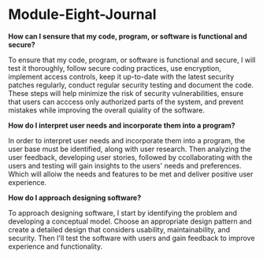 # Module-Eight-Journal
**How can I sensure that my code, program, or software is functional and secure?**

To ensure that my code, program, or software is functional and secure, I will test it thoroughly, follow secure coding practices, use encryption, implement access controls, keep it up-to-date with the latest security patches regularly, conduct regular security testing and document the code. These steps will help minimize the risk of security vulnerabilities, ensure that users can acccess only authorized parts of the system, and prevent mistakes while improving the overall quiality of the software.

**How do I interpret user needs and incorporate them into a program?**

In order to interpret user needs and incorporate them into a program, the user base must be identified, along with user research. Then analyzing the user feedback, developing user stories, followed by ccollaborating with the users and testing will gain insights to the users' needs and preferences. Which will alloiw the needs and features to be met and deliver positive user experience.

**How do I approach designing software?**

To approach designing software, I start by identifying the problem and developing a conceptual model. Choose an appropriate design pattern and create a detailed design that considers usability, maintainability, and security. Then I'll test the software with users and gain feedback to improve experience and functionality.
